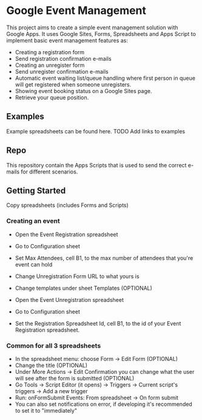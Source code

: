 # Google Event Management

This project aims to create a simple event management solution with Google Apps. It uses Google Sites, Forms, Spreadsheets and Apps Script to implement basic event management features as:

- Creating a registration form
- Send registration confirmation e-mails
- Creating an unregister form
- Send unregister confirmation e-mails
- Automatic event waiting list/queue handling where first person in queue will get registered when someone unregisters.
- Showing event booking status on a Google Sites page.
- Retrieve your queue position.

## Examples

Example spreadsheets can be found here.
TODO Add links to examples

## Repo

This repository contain the Apps Scripts that is used to send the correct e-mails for different scenarios.

## Getting Started

Copy spreadsheets (includes Forms and Scripts)

### Creating an event

- Open the Event Registration spreadsheet
- Go to Configuration sheet
- Set Max Attendees, cell B1, to the max number of attendees that you're event can hold
- Change Unregistration Form URL to what yours is
- Change templates under sheet Templates (OPTIONAL)

- Open the Event Unregistration spreadsheet
- Go to Configuration sheet
- Set the Registration Spreadsheet Id, cell B1, to the id of your Event Registration spreadsheet. 

### Common for all 3 spreadsheets
- In the spreadsheet menu: choose Form -> Edit Form (OPTIONAL)
- Change the title (OPTIONAL)
- Under More Actions -> Edit Confirmation you can change what the user will see after the form is submitted (OPTIONAL)
- Go Tools -> Script Editor (it opens) -> Triggers -> Current script's triggers -> Add a new trigger
- Run: onFormSubmit Events: From spreadsheet -> On form submit
- You can also set notifications on error, if developing it's recommended to set it to "immediately"                